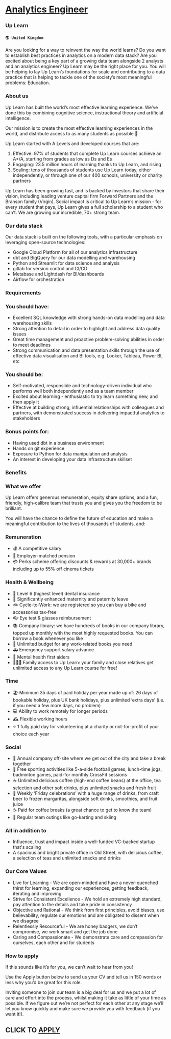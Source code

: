 # [Analytics Engineer](https://www.remotewlb.com/apply/analytics-engineer-69740)  
### Up Learn  
#### `🌎 United Kingdom`  

Are you looking for a way to reinvent the way the world learns? Do you want to establish best practices in analytics on a modern data stack? Are you excited about being a key part of a growing data team alongside 2 analysts and an analytics engineer? Up Learn may be the right place for you. You will be helping to lay Up Learn’s foundations for scale and contributing to a data practice that is helping to tackle one of the society’s most meaningful problems: Education.

### About us

Up Learn has built the world’s most effective learning experience. We’ve done this by combining cognitive science, instructional theory and artificial intelligence.

Our mission is to create the most effective learning experiences in the world, and distribute access to as many students as possible 🙌

Up Learn started with A Levels and developed courses that are:

  1. Effective: 97% of students that complete Up Learn courses achieve an A*/A, starting from grades as low as Ds and Es
  2. Engaging: 23.5 million hours of learning thanks to Up Learn, and rising
  3. Scaling: tens of thousands of students use Up Learn today, either independently, or through one of our 400 schools, university or charity partners

Up Learn has been growing fast, and is backed by investors that share their vision, including leading venture capital firm Forward Partners and the Branson family (Virgin). Social impact is critical to Up Learn’s mission - for every student that pays, Up Learn gives a full scholarship to a student who can’t. We are growing our incredible, 70+ strong team.

### Our data stack

Our data stack is built on the following tools, with a particular emphasis on leveraging open-source technologies:

  * Google Cloud Platform for all of our analytics infrastructure
  * dbt and BigQuery for our data modelling and warehousing
  * Python and Streamlit for data science and analysis
  * gitlab for version control and CI/CD
  * Metabase and Lightdash for BI/dashboards
  * Airflow for orchestration

### Requirements

### You should have:

  * Excellent SQL knowledge with strong hands-on data modelling and data warehousing skills
  * Strong attention to detail in order to highlight and address data quality issues
  * Great time management and proactive problem-solving abilities in order to meet deadlines
  * Strong communication and data presentation skills through the use of effective data visualisation and BI tools, e.g. Looker, Tableau, Power BI, etc

### You should be:

  * Self-motivated, responsible and technology-driven individual who performs well both independently and as a team member
  * Excited about learning - enthusiastic to try learn something new, and then apply it
  * Effective at building strong, influential relationships with colleagues and partners, with demonstrated success in delivering impactful analytics to stakeholders

### Bonus points for:

  * Having used dbt in a business environment
  * Hands on git experience
  * Exposure to Python for data manipulation and analysis
  * An interest in developing your data infrastructure skillset

### Benefits

### What we offer

Up Learn offers generous remuneration, equity share options, and a fun, friendly, high-calibre team that trusts you and gives you the freedom to be brilliant.

You will have the chance to define the future of education and make a meaningful contribution to the lives of thousands of students, and:

### Remuneration

  * 💰 A competitive salary
  * 💸 Employer-matched pension
  * 💳 Perks scheme offering discounts & rewards at 30,000+ brands including up to 55% off cinema tickets

### Health & Wellbeing

  * 🦷 Level 6 (highest level) dental insurance
  * 👶 Significantly enhanced maternity and paternity leave
  * 🚲 Cycle-to-Work: we are registered so you can buy a bike and accessories tax-free
  * 👓 Eye test & glasses reimbursement
  * 📚 Company library: we have hundreds of books in our company library, topped up monthly with the most highly requested books. You can borrow a book whenever you like
  * 📖 Unlimited budget for any work-related books you need
  * 🚑 Emergency support salary advance
  * 🏥 Mental health first aiders
  * 👨‍👩‍👧 Family access to Up Learn: your family and close relatives get unlimited access to any Up Learn course for free!

### Time

  * 🏖️ Minimum 35 days of paid holiday per year made up of: 26 days of bookable holiday, plus UK bank holidays, plus unlimited ‘extra days’ (i.e. if you need a few more days, no problem)
  * 💻 Ability to work remotely for longer periods
  * 🕰️ Flexible working hours
  * ⭐ 1 fully paid day for volunteering at a charity or not-for-profit of your choice each year

### Social

  * 🏰 Annual company off-site where we get out of the city and take a break together
  * 🏃 Free sporting activities like 5-a-side football games, lunch-time jogs, badminton games, paid-for monthly CrossFit sessions
  * ☕ Unlimited delicious coffee (high-end coffee beans) at the office, tea selection and other soft drinks, plus unlimited snacks and fresh fruit
  * 🥂 Weekly ‘Friday celebrations’ with a huge range of drinks, from craft beer to frozen margaritas, alongside soft drinks, smoothies, and fruit juice
  * ☕ Paid for coffee breaks (a great chance to get to know the team)
  * 💃 Regular team outings like go-karting and skiing

### All in addition to

  * Influence, trust and impact inside a well-funded VC-backed startup that's scaling
  * A spacious and bright private office in Old Street, with delicious coffee, a selection of teas and unlimited snacks and drinks

### Our Core Values

  * Live for Learning - We are open-minded and have a never-quenched thirst for learning, expanding our experiences, getting feedback, iterating and improving
  * Strive for Consistent Excellence - We hold an extremely high standard, pay attention to the details and take pride in consistency
  * Objective and Rational - We think from first principles, avoid biases, use believability, regulate our emotions and are obligated to dissent when we disagree
  * Relentlessly Resourceful - We are honey badgers, we don’t compromise, we work smart and get the job done
  * Caring and Compassionate - We demonstrate care and compassion for ourselves, each other and for students

### How to apply

If this sounds like it’s for you, we can’t wait to hear from you!

Use the Apply button below to send us your CV and tell us in 150 words or less why you’d be great for this role.

Inviting someone to join our team is a big deal for us and we put a lot of care and effort into the process, whilst making it take as little of your time as possible. If we figure out we’re not perfect for each other at any stage we’ll let you know quickly and make sure we provide you with feedback (if you want it!).

  
## CLICK TO [APPLY](https://www.remotewlb.com/apply/analytics-engineer-69740)

